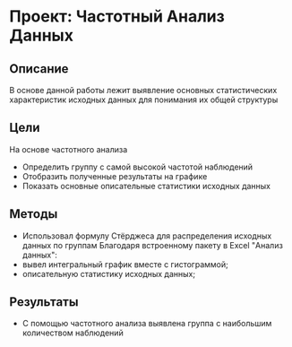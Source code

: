# Проект: Частотный Анализ Данных
## Описание
В основе данной работы лежит выявление основных статистических характеристик исходных данных для понимания их общей структуры

## Цели
На основе частотного анализа
- Определить группу с самой высокой частотой наблюдений
- Отобразить полученные результаты на графике
- Показать основные описательные статистики исходных данных

## Методы
- Использовал формулу Стёрджеса для распределения исходных данных по группам
Благодаря встроенному пакету в Excel "Анализ данных":
- вывел интегральный график вместе с гистограммой;
- описательную статистику исходных данных; 


## Результаты
- С помощью частотного анализа выявлена группа с наибольшим количеством наблюдений

